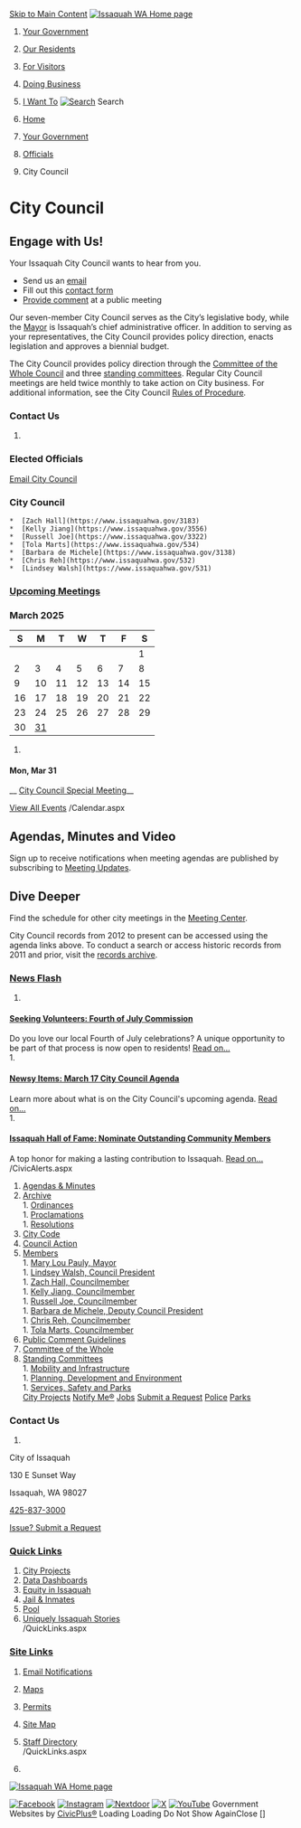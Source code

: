   [Skip to Main Content](https://www.issaquahwa.gov/316/City-Council#cc401f6bce-4a75-46d9-ab1c-8c7f5f17ae7e)   [![Issaquah WA Home page](images/c13fddc41b3d630f9de93f13df2f24acaf01e453f168f8f49d1ae51f6f408def)](https://www.issaquahwa.gov/)  

 1.  [Your Government](https://www.issaquahwa.gov/27/Your-Government) 
 1.  [Our Residents](https://www.issaquahwa.gov/8/Our-Residents) 
 1.  [For Visitors](https://www.issaquahwa.gov/31/For-Visitors) 
 1.  [Doing Business](https://www.issaquahwa.gov/35/Doing-Business) 
 1.  [I Want To](https://www.issaquahwa.gov/9/I-Want-To) 
  [![Search](images/213481a4b635e5aaea68acf18f1b10a61a043278db08371d28187668e70777ea)](https://www.issaquahwa.gov/Search/Results) Search  []()  []()  

 1.  [Home](https://www.issaquahwa.gov/) 
 1.  [Your Government](https://www.issaquahwa.gov/27/Your-Government) 
 1.  [Officials](https://www.issaquahwa.gov/314/Officials) 
 1. City Council

# City Council

## Engage with Us!

Your Issaquah City Council wants to hear from you.

 * Send us an [email](https://www.issaquahwa.gov/cdn-cgi/l/email-protection#04676d707d676b716a676d68446d7777657571656c73652a636b72) 
 * Fill out this [contact form](https://www.issaquahwa.gov/FormCenter/City-Council-8/Questions-for-Council-215) 
 *  [Provide comment](https://www.issaquahwa.gov/3133/Public-Comment-Guidelines) at a public meeting

Our seven-member City Council serves as the City’s legislative body, while the [Mayor](https://www.issaquahwa.gov/317/Mayor) is Issaquah’s chief administrative officer.  In addition to serving as your representatives, the City Council provides policy direction, enacts legislation and approves a biennial budget.

The City Council provides policy direction through the [Committee of the Whole Council](https://www.issaquahwa.gov/521/Committee-of-the-Whole) and three [standing committees](https://www.issaquahwa.gov/3339/Standing-Committees). Regular City Council meetings are held twice monthly to take action on City business. For additional information, see the City Council [Rules of Procedure](https://issaquahwa.gov/DocumentCenter/View/7422/City-Council-Rules-of-Procedure).

### Contact Us

 1.    

### Elected Officials    

 [Email City Council](https://www.issaquahwa.gov/cdn-cgi/l/email-protection#05666c717c666a706b666c69456c7676647470646d72642b626a73)    

### City Council   

    *  [Zach Hall](https://www.issaquahwa.gov/3183) 
    *  [Kelly Jiang](https://www.issaquahwa.gov/3556) 
    *  [Russell Joe](https://www.issaquahwa.gov/3322) 
    *  [Tola Marts](https://www.issaquahwa.gov/534) 
    *  [Barbara de Michele](https://www.issaquahwa.gov/3138)  
    *  [Chris Reh](https://www.issaquahwa.gov/532)  
    *  [Lindsey Walsh](https://www.issaquahwa.gov/531) 

###  [Upcoming Meetings](https://www.issaquahwa.gov/calendar.aspx) 

###  March 2025 

|S|M|T|W|T|F|S|
|---|---|---|---|---|---|---|
| | | | | | |1|
|2|3|4|5|6|7|8|
|9|10|11|12|13|14|15|
|16|17|18|19|20|21|22|
|23|24|25|26|27|28|29|
|30|[31](https://www.issaquahwa.gov/calendar.aspx?view=list&year=2025&month=3&day=31&CID=36)| | | | | |

 1.    

#### Mon, Mar 31   

  __ [City Council Special Meeting](https://www.issaquahwa.gov/Calendar.aspx?EID=13256)__  

  [View All Events](https://www.issaquahwa.gov/calendar.aspx)  /Calendar.aspx 

## Agendas, Minutes and Video

Sign up to receive notifications when meeting agendas are published by subscribing to [Meeting Updates](https://issaquah.civicweb.net/Portal/Subscribe.aspx).

## Dive Deeper

Find the schedule for other city meetings in the [Meeting Center](https://issaquah.civicweb.net/Portal/MeetingTypeList.aspx).

City Council records from 2012 to present can be accessed using the agenda links above. To conduct a search or access historic records from 2011 and prior, visit the [records archive](https://issaquah.civicweb.net/Portal/).

###  [News Flash](https://www.issaquahwa.gov/CivicAlerts.aspx?CID=17) 

 1.    

####  [Seeking Volunteers: Fourth of July Commission](https://www.issaquahwa.gov/CivicAlerts.aspx?AID=6044)    

 Do you love our local Fourth of July celebrations? A unique opportunity to be part of that process is now open to residents! [Read on...](https://www.issaquahwa.gov/CivicAlerts.aspx?AID=6044)  
 1.    

####  [Newsy Items: March 17 City Council Agenda](https://www.issaquahwa.gov/CivicAlerts.aspx?AID=6041)    

 Learn more about what is on the City Council's upcoming agenda. [Read on...](https://www.issaquahwa.gov/CivicAlerts.aspx?AID=6041)  
 1.    

####  [Issaquah Hall of Fame: Nominate Outstanding Community Members](https://www.issaquahwa.gov/CivicAlerts.aspx?AID=6028)    

 A top honor for making a lasting contribution to Issaquah. [Read on...](https://www.issaquahwa.gov/CivicAlerts.aspx?AID=6028)  
 /CivicAlerts.aspx 

 1.   [Agendas & Minutes](https://issaquah.civicweb.net/Portal/MeetingTypeList.aspx)  
 1.   [Archive](https://www.issaquahwa.gov/97/Archive)  [](https://www.issaquahwa.gov/316/City-Council#)  
    1.   [Ordinances](https://www.issaquahwa.gov/99/Ordinances)  
    1.   [Proclamations](https://www.issaquahwa.gov/100/Proclamations)  
    1.   [Resolutions](https://www.issaquahwa.gov/101/Resolutions)  
 1.   [City Code](http://www.codepublishing.com/wa/issaquah/)  
 1.   [Council Action](https://www.issaquahwa.gov/1423/Agenda-Bills)  
 1.   [Members](https://www.issaquahwa.gov/527/Members)  [](https://www.issaquahwa.gov/316/City-Council#)  
    1.   [Mary Lou Pauly, Mayor](https://www.issaquahwa.gov/528/Mary-Lou-Pauly-Mayor)  
    1.   [Lindsey Walsh, Council President](https://www.issaquahwa.gov/531/Lindsey-Walsh-Council-President)  
    1.   [Zach Hall, Councilmember](https://www.issaquahwa.gov/3183/Zach-Hall-Councilmember)  
    1.   [Kelly Jiang, Councilmember](https://www.issaquahwa.gov/3556/Kelly-Jiang-Councilmember)  
    1.   [Russell Joe, Councilmember](https://www.issaquahwa.gov/3322/Russell-Joe-Councilmember)  
    1.   [Barbara de Michele, Deputy Council President](https://www.issaquahwa.gov/3138/Barbara-de-Michele-Deputy-Council-Presid)  
    1.   [Chris Reh, Councilmember](https://www.issaquahwa.gov/532/Chris-Reh-Councilmember)  
    1.   [Tola Marts, Councilmember](https://www.issaquahwa.gov/534/Tola-Marts-Councilmember)  
 1.   [Public Comment Guidelines](https://www.issaquahwa.gov/3133/Public-Comment-Guidelines)  
 1.   [Committee of the Whole](https://www.issaquahwa.gov/521/Committee-of-the-Whole)  
 1.   [Standing Committees](https://www.issaquahwa.gov/3339/Standing-Committees)  [](https://www.issaquahwa.gov/316/City-Council#)  
    1.   [Mobility and Infrastructure](https://www.issaquahwa.gov/3340/Mobility-and-Infrastructure)  
    1.   [Planning, Development and Environment](https://www.issaquahwa.gov/3341/Planning-Development-and-Environment)  
    1.   [Services, Safety and Parks](https://www.issaquahwa.gov/3342/Services-Safety-and-Parks)  
  [City Projects](https://www.issaquahwa.gov/90/City-Projects)   [Notify Me®](https://www.issaquahwa.gov/list.aspx)   [Jobs](https://www.governmentjobs.com/careers/issaquahwa)   [Submit a Request](https://www.issaquahwa.gov/Request)   [Police](https://www.issaquahwa.gov/306/Police)   [Parks](https://www.issaquahwa.gov/305/Parks-Community-Services)  

### Contact Us

 1.    

City of Issaquah   

130 E Sunset Way   

Issaquah, WA 98027   

 [425-837-3000](tel:4258373000)    

 [Issue? Submit a Request](https://www.issaquahwa.gov/Request)    

###  [Quick Links](https://www.issaquahwa.gov/QuickLinks.aspx?CID=252) 

 1.  [City Projects](https://www.issaquahwa.gov/90/Major-Projects)  
 1.  [Data Dashboards](https://www.issaquahwa.gov/3362/Data-Dashboards)  
 1.  [Equity in Issaquah](https://www.issaquahwa.gov/3227)  
 1.  [Jail & Inmates](https://www.issaquahwa.gov/398)  
 1.  [Pool](https://www.issaquahwa.gov/793/Julius-Boehm-Pool)  
 1.  [Uniquely Issaquah Stories](https://www.issaquahwa.gov/3502/Uniquely-Issaquah)  
 /QuickLinks.aspx 

###  [Site Links](https://www.issaquahwa.gov/QuickLinks.aspx?CID=253) 

 1.  [Email Notifications](https://www.issaquahwa.gov/list.aspx)  
 1.  [Maps](https://www.issaquahwa.gov/1119)  
 1.  [Permits](https://www.issaquahwa.gov/146)  
 1.  [Site Map](https://www.issaquahwa.gov/sitemap)  
 1.  [Staff Directory](https://www.issaquahwa.gov/directory.aspx)  
 /QuickLinks.aspx 

 1.    

 [![Issaquah WA Home page](images/3e89b1f7674e695a6137a006ac114dd22d949e645a675ce335d37040777ee9b4)](https://www.issaquahwa.gov/)    

  [![Facebook](images/dac326cceb5ea773fe9d402e90a1d504d60ab13d243ce0e096843b9ebe6fff00)](https://www.facebook.com/cityofissaquah)   [![Instagram](images/6e7161416a340e4ec2f8b6c1018a4f41bfbd577b7c74062593890c8490651ddf)](https://www.instagram.com/cityofissaquah/)   [![Nextdoor](images/8910f7b5f344eb4b5da2378d69f72031ee5a96fbd4c219b1504b631bfd0f81fc)](https://nextdoor.com/agency-detail/wa/issaquah/city-of-issaquah/)   [![X](images/fa15d6dde3bd7e931fd4ca06c314822491f8aab5e4feecbe17418d3df023facc)](https://twitter.com/cityofissaquah)   [![YouTube](images/d89cc523be906cec6065c9fafa1a08c66fa6c363ca5934e73d5361147f932f2f)](https://www.youtube.com/cityofissaquah)  Government Websites by [CivicPlus®](https://connect.civicplus.com/referral)  Loading Loading Do Not Show AgainClose [] 